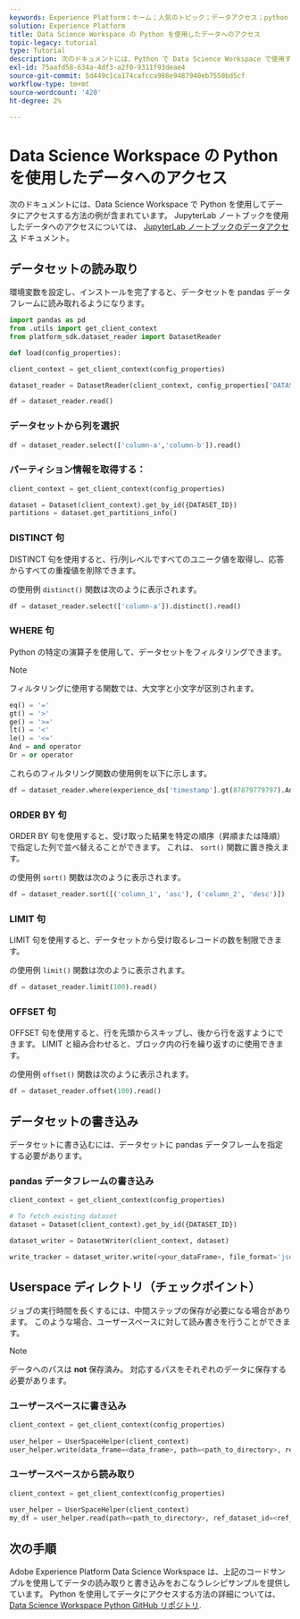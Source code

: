 ```yaml
---
keywords: Experience Platform；ホーム；人気のトピック；データアクセス；python sdk；データアクセス api;read python;write python
solution: Experience Platform
title: Data Science Workspace の Python を使用したデータへのアクセス
topic-legacy: tutorial
type: Tutorial
description: 次のドキュメントには、Python で Data Science Workspace で使用するデータにアクセスする方法の例が含まれています。
exl-id: 75aafd58-634a-4df3-a2f0-9311f93deae4
source-git-commit: 5d449c1ca174cafcca988e9487940eb7550bd5cf
workflow-type: tm+mt
source-wordcount: '420'
ht-degree: 2%

---
```


# Data Science Workspace の Python を使用したデータへのアクセス

次のドキュメントには、Data Science Workspace で Python を使用してデータにアクセスする方法の例が含まれています。 JupyterLab ノートブックを使用したデータへのアクセスについては、 [JupyterLab ノートブックのデータアクセス](../jupyterlab/access-notebook-data.md) ドキュメント。

## データセットの読み取り

環境変数を設定し、インストールを完了すると、データセットを pandas データフレームに読み取れるようになります。

```python
import pandas as pd
from .utils import get_client_context
from platform_sdk.dataset_reader import DatasetReader

def load(config_properties):

client_context = get_client_context(config_properties)

dataset_reader = DatasetReader(client_context, config_properties['DATASET_ID'])

df = dataset_reader.read()
```

### データセットから列を選択

```python
df = dataset_reader.select(['column-a','column-b']).read()
```

### パーティション情報を取得する：

```python
client_context = get_client_context(config_properties)

dataset = Dataset(client_context).get_by_id({DATASET_ID})
partitions = dataset.get_partitions_info()
```

### DISTINCT 句

DISTINCT 句を使用すると、行/列レベルですべてのユニーク値を取得し、応答からすべての重複値を削除できます。

の使用例 `distinct()` 関数は次のように表示されます。

```python
df = dataset_reader.select(['column-a']).distinct().read()
```

### WHERE 句

Python の特定の演算子を使用して、データセットをフィルタリングできます。

>[!NOTE]
>
>フィルタリングに使用する関数では、大文字と小文字が区別されます。

```python
eq() = '='
gt() = '>'
ge() = '>='
lt() = '<'
le() = '<='
And = and operator
Or = or operator
```

これらのフィルタリング関数の使用例を以下に示します。

```python
df = dataset_reader.where(experience_ds['timestamp'].gt(87879779797).And(experience_ds['timestamp'].lt(87879779797)).Or(experience_ds['a'].eq(123)))
```

### ORDER BY 句

ORDER BY 句を使用すると、受け取った結果を特定の順序（昇順または降順）で指定した列で並べ替えることができます。 これは、 `sort()` 関数に置き換えます。

の使用例 `sort()` 関数は次のように表示されます。

```python
df = dataset_reader.sort([('column_1', 'asc'), ('column_2', 'desc')])
```

### LIMIT 句

LIMIT 句を使用すると、データセットから受け取るレコードの数を制限できます。

の使用例 `limit()` 関数は次のように表示されます。

```python
df = dataset_reader.limit(100).read()
```

### OFFSET 句

OFFSET 句を使用すると、行を先頭からスキップし、後から行を返すようにできます。 LIMIT と組み合わせると、ブロック内の行を繰り返すのに使用できます。

の使用例 `offset()` 関数は次のように表示されます。

```python
df = dataset_reader.offset(100).read()
```

## データセットの書き込み

データセットに書き込むには、データセットに pandas データフレームを指定する必要があります。

### pandas データフレームの書き込み

```python
client_context = get_client_context(config_properties)

# To fetch existing dataset
dataset = Dataset(client_context).get_by_id({DATASET_ID})

dataset_writer = DatasetWriter(client_context, dataset)

write_tracker = dataset_writer.write(<your_dataFrame>, file_format='json')
```

## Userspace ディレクトリ（チェックポイント）

ジョブの実行時間を長くするには、中間ステップの保存が必要になる場合があります。 このような場合、ユーザースペースに対して読み書きを行うことができます。

>[!NOTE]
>
>データへのパスは **not** 保存済み。 対応するパスをそれぞれのデータに保存する必要があります。

### ユーザースペースに書き込み

```python
client_context = get_client_context(config_properties)
                               
user_helper = UserSpaceHelper(client_context)
user_helper.write(data_frame=<data_frame>, path=<path_to_directory>, ref_dataset_id=<ref_dataset_id>)
```

### ユーザースペースから読み取り

```python
client_context = get_client_context(config_properties)
                               
user_helper = UserSpaceHelper(client_context)
my_df = user_helper.read(path=<path_to_directory>, ref_dataset_id=<ref_dataset_id>)
```

## 次の手順

Adobe Experience Platform Data Science Workspace は、上記のコードサンプルを使用してデータの読み取りと書き込みをおこなうレシピサンプルを提供しています。 Python を使用してデータにアクセスする方法の詳細については、 [Data Science Workspace Python GitHub リポジトリ](https://github.com/adobe/experience-platform-dsw-reference/tree/master/recipes/python/retail).
